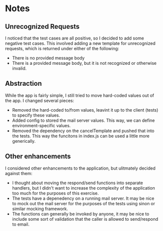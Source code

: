 # Notes

## Unrecognized Requests

I noticed that the test cases are all positive, so I decided to add some negative test cases.  This involved adding a new template for unrecognized requests, which is returned under either of the following:

* There is no provided message body
* There is a provided message body, but it is not recognized or otherwise invalid.

## Abstraction

While the app is fairly simple, I still tried to move hard-coded values out of the app.  I changed several pieces:

* Removed the hard-coded to/from values, leavint it up to the client (tests) to specify these values.
* Added config to stored the mail server values.  This way, we can define environment-specific values.
* Removed the dependency on the cancelTemplate and pushed that into the tests.  This way the funcitons in index.js can be used a little more generically.

## Other enhancements

I considered other enhancements to the application, but ulitmately decided against them:

* I thought about moving the respond/send functions into separate handlers, but I didn't want to increase the complexity of the application too much for the purposes of this exercise.
* The tests have a depenedency on a running mail server.  It may be nice to mock out the mail server for the purposes of the tests using sinon or similar mocking framework.
* The functions can generally be invoked by anyone, it may be nice to include some sort of validation that the caller is allowed to send/respond to email.
